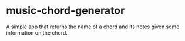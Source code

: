 # music-chord-generator
A simple app that returns the name of a chord and its notes given some information on the chord.
